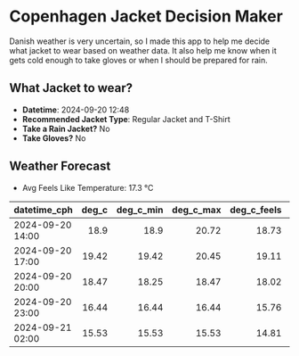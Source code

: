 
# Copenhagen Jacket Decision Maker

Danish weather is very uncertain, so I made this app to help me decide what jacket to wear based on weather data. 
It also help me know when it gets cold enough to take gloves or when I should be prepared for rain.

## What Jacket to wear?

- **Datetime**: 2024-09-20 12:48
- **Recommended Jacket Type**: Regular Jacket and T-Shirt
- **Take a Rain Jacket?** No
- **Take Gloves?** No

## Weather Forecast
- Avg Feels Like Temperature: 17.3 °C

| datetime_cph     |   deg_c |   deg_c_min |   deg_c_max |   deg_c_feels | weather   | wind   | rain   |
|:-----------------|--------:|------------:|------------:|--------------:|:----------|:-------|:-------|
| 2024-09-20 14:00 |   18.9  |       18.9  |       20.72 |         18.73 | Clear     | Low    | None   |
| 2024-09-20 17:00 |   19.42 |       19.42 |       20.45 |         19.11 | Clear     | Low    | None   |
| 2024-09-20 20:00 |   18.47 |       18.25 |       18.47 |         18.02 | Clear     | Low    | None   |
| 2024-09-20 23:00 |   16.44 |       16.44 |       16.44 |         15.76 | Clear     | Low    | None   |
| 2024-09-21 02:00 |   15.53 |       15.53 |       15.53 |         14.81 | Clear     | Low    | None   |
        